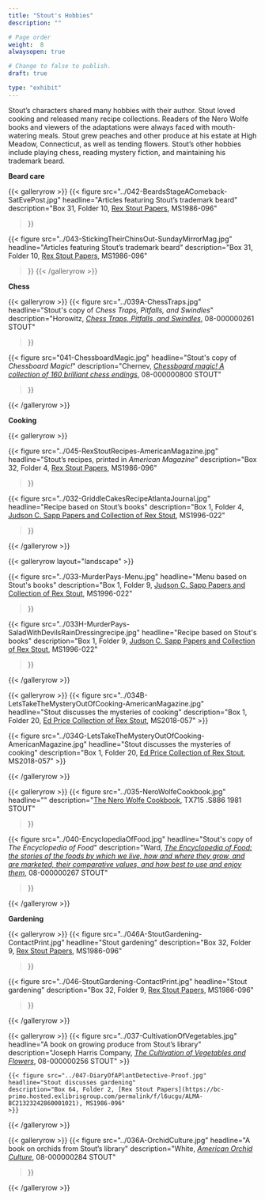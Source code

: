 ```yaml
---
title: "Stout's Hobbies"
description: ""

# Page order
weight:  8
alwaysopen: true

# Change to false to publish.
draft: true

type: "exhibit"
---
```


Stout’s characters shared many hobbies with their author. Stout loved cooking and released many recipe collections. Readers of the Nero Wolfe books and viewers of the adaptations were always faced with mouth-watering meals. Stout grew peaches and other produce at his estate at High Meadow, Connecticut, as well as tending flowers. Stout’s other hobbies include playing chess, reading mystery fiction, and maintaining his trademark beard.


__Beard care__


{{< galleryrow >}}
{{< figure src="../042-BeardsStageAComeback-SatEvePost.jpg"
headline="Articles featuring Stout’s trademark beard"
description="Box 31, Folder 10, [Rex Stout Papers](https://bc-primo.hosted.exlibrisgroup.com/permalink/f/l6ucgu/ALMA-BC21323242860001021), MS1986-096"
>}}

{{< figure src="../043-StickingTheirChinsOut-SundayMirrorMag.jpg"
headline="Articles featuring Stout’s trademark beard"
description="Box 31, Folder 10, [Rex Stout Papers](https://bc-primo.hosted.exlibrisgroup.com/permalink/f/l6ucgu/ALMA-BC21323242860001021), MS1986-096"
>}}
{{< /galleryrow >}}


__Chess__

{{< galleryrow >}}
{{< figure src="../039A-ChessTraps.jpg"
headline="Stout's copy of *Chess Traps, Pitfalls, and Swindles*"
description="Horowitz, [*Chess Traps, Pitfalls, and Swindles*](https://bc-primo.hosted.exlibrisgroup.com/permalink/f/l6ucgu/ALMA-BC21359970330001021), 08-000000261 STOUT"
>}}

{{< figure src="041-ChessboardMagic.jpg"
headline="Stout's copy of *Chessboard Magic!*"
description="Chernev, [*Chessboard magic! A collection of 160 brilliant chess endings*](https://bc-primo.hosted.exlibrisgroup.com/permalink/f/l6ucgu/ALMA-BC21386552040001021), 08-000000800 STOUT"
>}}

{{< /galleryrow >}}

__Cooking__

{{< galleryrow >}}

{{< figure src="../045-RexStoutRecipes-AmericanMagazine.jpg"
headline="Stout’s recipes, printed in *American Magazine*"
description="Box 32, Folder 4, [Rex Stout Papers](https://bc-primo.hosted.exlibrisgroup.com/permalink/f/l6ucgu/ALMA-BC21323242860001021), MS1986-096"
  >}}

{{< figure src="../032-GriddleCakesRecipeAtlantaJournal.jpg"
  headline="Recipe based on Stout’s books"
  description="Box 1, Folder 4, [Judson C. Sapp Papers and Collection of Rex Stout](https://bc-primo.hosted.exlibrisgroup.com/permalink/f/l6ucgu/ALMA-BC21351253640001021), MS1996-022"
>}}

{{< /galleryrow >}}

{{< galleryrow layout="landscape" >}}

{{< figure src="../033-MurderPays-Menu.jpg"
headline="Menu based on Stout's books"
description="Box 1, Folder 9, [Judson C. Sapp Papers and Collection of Rex Stout](https://bc-primo.hosted.exlibrisgroup.com/permalink/f/l6ucgu/ALMA-BC21351253640001021), MS1996-022"
  >}}

  {{< figure src="../033H-MurderPays-SaladWithDevilsRainDressingrecipe.jpg"
  headline="Recipe based on Stout's books"
  description="Box 1, Folder 9, [Judson C. Sapp Papers and Collection of Rex Stout](https://bc-primo.hosted.exlibrisgroup.com/permalink/f/l6ucgu/ALMA-BC21351253640001021), MS1996-022"
  >}}

  {{< /galleryrow >}}

  {{< galleryrow >}}
  {{< figure src="../034B-LetsTakeTheMysteryOutOfCooking-AmericanMagazine.jpg"
  headline="Stout discusses the mysteries of cooking"
  description="Box 1, Folder 20, [Ed Price Collection of Rex Stout](https://bc-primo.hosted.exlibrisgroup.com/permalink/f/l6ucgu/ALMA-BC21495631010001021), MS2018-057"
    >}}

{{< figure src="../034G-LetsTakeTheMysteryOutOfCooking-AmericanMagazine.jpg"
      headline="Stout discusses the mysteries of cooking"
      description="Box 1, Folder 20, [Ed Price Collection of Rex Stout](https://bc-primo.hosted.exlibrisgroup.com/permalink/f/l6ucgu/ALMA-BC21495631010001021), MS2018-057"
        >}}

{{< /galleryrow >}}

{{< galleryrow >}}
{{< figure src="../035-NeroWolfeCookbook.jpg"
headline=""
description="[The Nero Wolfe Cookbook](https://bc-primo.hosted.exlibrisgroup.com/permalink/f/l6ucgu/ALMA-BC21491381550001021), TX715 .S886 1981 STOUT"
>}}

{{< figure src="../040-EncyclopediaOfFood.jpg"
headline="Stout's copy of *The Encyclopedia of Food*"
description="Ward, [*The Encyclopedia of Food: the stories of the foods by which we live, how and where they grow, and are marketed, their comparative values, and how best to use and enjoy them*](https://bc-primo.hosted.exlibrisgroup.com/permalink/f/l6ucgu/ALMA-BC21359969200001021), 08-000000267 STOUT"
>}}

{{< /galleryrow >}}


__Gardening__

  {{< galleryrow >}}
  {{< figure src="../046A-StoutGardening-ContactPrint.jpg"
    headline="Stout gardening"
    description="Box 32, Folder 9, [Rex Stout Papers](https://bc-primo.hosted.exlibrisgroup.com/permalink/f/l6ucgu/ALMA-BC21323242860001021), MS1986-096"
  >}}

  {{< figure src="../046-StoutGardening-ContactPrint.jpg"
    headline="Stout gardening"
    description="Box 32, Folder 9, [Rex Stout Papers](https://bc-primo.hosted.exlibrisgroup.com/permalink/f/l6ucgu/ALMA-BC21323242860001021), MS1986-096"
  >}}

{{< /galleryrow >}}

  {{< galleryrow >}}
  {{< figure src="../037-CultivationOfVegetables.jpg"
  headline="A book on growing produce from Stout’s library"
  description="Joseph Harris Company, [*The Cultivation of Vegetables and Flowers*](https://bc-primo.hosted.exlibrisgroup.com/permalink/f/l6ucgu/ALMA-BC21359971300001021), 08-000000256 STOUT"
    >}}

    {{< figure src="../047-DiaryOfAPlantDetective-Proof.jpg"
    headline="Stout discusses gardening"
    description="Box 64, Folder 2, [Rex Stout Papers](https://bc-primo.hosted.exlibrisgroup.com/permalink/f/l6ucgu/ALMA-BC21323242860001021), MS1986-096"
    >}}
  {{< /galleryrow >}}

  {{< galleryrow >}}
  {{< figure src="../036A-OrchidCulture.jpg"
  headline="A book on orchids from Stout’s library"
  description="White, [*American Orchid Culture*](https://bc-primo.hosted.exlibrisgroup.com/permalink/f/l6ucgu/ALMA-BC21359967270001021), 08-000000284 STOUT"
  >}}

{{< /galleryrow >}}
